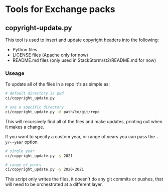 # Tools for Exchange packs

## copyright-update.py

This tool is used to insert and update copyright headers into the following:
* Python files
* LICENSE files (Apache only for now)
* README.md files (only used in StackStorm/st2/README.md for now)

### Useage 

To update all of the files in a repo it's as simple as:

```bash
# default directory is pwd
ci/copyright_update.py

# use a specific directory
ci/copyright_update.py -d path/to/git/repo
```

This will recursively find all of the files and make updates, printing out when it makes a change.

If you want to specify a custom year, or range of years you can pass the `-y/--year` option

```bash
# single year
ci/copyright_update.py -y 2021

# range of years
ci/copyright_update.py -y 2020-2021
```

This script only writes the files, it doesn't do any git commits or pushes, that will need to be
orchestrated at a different layer.
